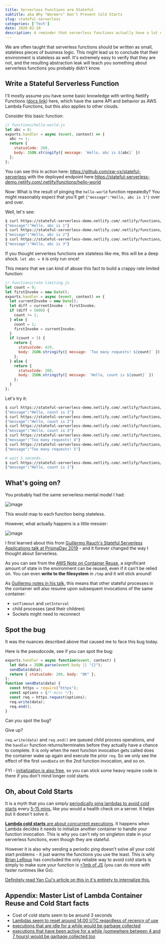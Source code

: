 ```yaml
---
title: Serverless Functions are Stateful
subtitle: aka Why "Warmers" Don't Prevent Cold Starts
slug: stateful-serverless
categories: ['Tech']
date: 2020-02-20
description: A reminder that serverless functions actually have a lot of state, and how the "function" analogy breaks down when you look through the abstraction
---
```


We are often taught that serverless functions should be written as small, stateless pieces of business logic. This might lead us to conclude that their environment is stateless as well. It's extremely easy to verify that they are not, and the resulting abstraction leak will teach you something about serverless functions you probably didn't know.

## Write a Stateful Serverless Function

I'll mostly assume you have some basic knowledge with writing Netlify Functions ([docs link](https://docs.netlify.com/functions/build-with-javascript/#format)) here, which have the same API and behavior as AWS Lambda Functions, but this also applies to other clouds.

Consider this basic function:

```js
// functions/hello-world.js
let abc = 0;
exports.handler = async (event, context) => {
  abc += 1;
  return {
    statusCode: 200,
    body: JSON.stringify({ message: `Hello, abc is ${abc}` })
  };
};
```

You can see this in action here: https://github.com/sw-yx/stateful-serverless with the deployed endpoint here https://stateful-serverless-demo.netlify.com/.netlify/functions/hello-world

Now: What is the result of pinging the `hello-world` function repeatedly? You might reasonably expect that you'll get `{"message":"Hello, abc is 1"}` over and over.

Well, let's see:

```bash
$ curl https://stateful-serverless-demo.netlify.com/.netlify/functions/hello-world
{"message":"Hello, abc is 1"}
$ curl https://stateful-serverless-demo.netlify.com/.netlify/functions/hello-world
{"message":"Hello, abc is 2"}
$ curl https://stateful-serverless-demo.netlify.com/.netlify/functions/hello-world
{"message":"Hello, abc is 3"}
```

If you thought serverless functions are stateless like me, this will be a deep shock. `let abc = 0` is only run once!

This means that we can kind of abuse this fact to build a crappy rate limited function:

```js
// functions/rate-limiting.js
let count = 0;
let firstInvoke = new Date();
exports.handler = async (event, context) => {
  let currentInvoke = new Date();
  let diff = currentInvoke - firstInvoke;
  if (diff < 5000) {
    count += 1;
  } else {
    count = 1;
    firstInvoke = currentInvoke;
  }
  if (count > 3) {
    return {
      statusCode: 429,
      body: JSON.stringify({ message: `Too many requests! ${count}` })
    };
  } else {
    return {
      statusCode: 200,
      body: JSON.stringify({ message: `Hello, count is ${count}` })
    };
  }
};

```

Let's try it:

```bash
$ curl https://stateful-serverless-demo.netlify.com/.netlify/functions/rate-limiting
{"message":"Hello, count is 1"}
$ curl https://stateful-serverless-demo.netlify.com/.netlify/functions/rate-limiting
{"message":"Hello, count is 2"}
$ curl https://stateful-serverless-demo.netlify.com/.netlify/functions/rate-limiting
{"message":"Hello, count is 3"}
$ curl https://stateful-serverless-demo.netlify.com/.netlify/functions/rate-limiting
{"message":"Too many requests! 4"}
$ curl https://stateful-serverless-demo.netlify.com/.netlify/functions/rate-limiting
{"message":"Too many requests! 5"}

# wait 5 seconds...
$ curl https://stateful-serverless-demo.netlify.com/.netlify/functions/rate-limiting
{"message":"Hello, count is 1"}
```

## What's going on?

You probably had the same serverless mental model I had:

![image](https://user-images.githubusercontent.com/6764957/75006590-3ad68980-5440-11ea-85b3-9e64fe3a099c.png)

This would map to each function being stateless.

However, what actually happens is a little messier:

![image](https://user-images.githubusercontent.com/6764957/75006585-3611d580-5440-11ea-9f18-84ff77509461.png)

I first learned about this from [Guillermo Rauch's Stateful Serverless Applications talk at PrismaDay 2019](https://www.youtube.com/watch?v=lUyln5m6AhY&app=desktop) - and it forever changed the way I thought about Serverless.

As you can see from the [AWS Note on Container Reuse](https://aws.amazon.com/blogs/compute/container-reuse-in-lambda/), a significant amount of state in the environment can be reused, even if it can't be relied on. You can even **write to the filesystem** in `/tmp` and it will stick around! 

As [Guillermo notes in his talk](https://youtu.be/lUyln5m6AhY?t=889), this means that other stateful processes in the container will also resume upon subsequent invocations of the same container:

- `setTimeout` and `setInterval`
- child processes (and their children)
- Sockets might need to reconnect

## Spot the bug

It was the nuances described above that caused me to face this bug today. 

Here is the pseudocode, see if you can spot the bug:

```js
exports.handler = async function(event, context) {
  let data = JSON.parse(event.body || "{}");
  sendData(data);
  return { statusCode: 200, body: "OK" };
};
function sendData(data) {
  const https = require("https");
  const options = {/* misc */};
  const req = https.request(options);
  req.write(data);
  req.end();
}
```

Can you spot the bug?

Give up?

`req.write(data)` and `req.end()` are queued child process operations, and the `handler` function returns/terminates before they actually have a chance to complete. It is only when the next function invocation gets called does the container wake up again and execute the prior `req`. So we only see the effect of the first `sendData` on the 2nd function invocation, and so on.

FYI - [initialization is also free](https://twitter.com/alexbdebrie/status/1192120017137127425), so you can stick some heavy require code in there if you don't mind longer cold starts.

## Oh, about Cold Starts

It is a myth that you can simply [periodically ping lambdas to avoid cold starts](https://serverless.com/blog/keep-your-lambdas-warm/) every [5-15 mins](http://stackoverflow.com/questions/42877521/is-it-possible-to-keep-an-aws-lambda-function-warm?noredirect=1#comment72860693_42877521), like you would a health check on a server. It helps but it doesn't solve it.

[**Lambda cold starts** are about concurrent executions](https://hackernoon.com/im-afraid-you-re-thinking-about-aws-lambda-cold-starts-all-wrong-7d907f278a4f). It happens when Lambda decides it needs to initialize another container to handle your function invocation. This is why you can't rely on singleton state in your serverless functions, even though they are stateful. 

However it is also why sending a periodic ping doesn't solve all your cold start problems - it just warms the functions you use the least. This is why [Brian LeRoux](https://twitter.com/brianleroux) has concluded the only reliable way to avoid cold starts is simply to make sure your function is [<1mb of JS](https://twitter.com/brianleroux) (you can do more with faster runtimes like Go).

[Definitely read Yan Cui's article on this in it's entirety to internalize this.](https://hackernoon.com/im-afraid-you-re-thinking-about-aws-lambda-cold-starts-all-wrong-7d907f278a4f)

## Appendix: Master List of Lambda Container Reuse and Cold Start facts

- Cost of cold starts seem to be around 3 seconds
- [Lambdas seem to reset around 14:00 UTC regardless of recency of use](https://read.acloud.guru/how-to-keep-your-lambda-functions-warm-9d7e1aa6e2f0)
- [executions that are idle for a while would be garbage collected](https://read.acloud.guru/how-long-does-aws-lambda-keep-your-idle-functions-around-before-a-cold-start-bf715d3b810)
- [executions that have been active for a while (somewhere between 4 and 7 hours) would be garbage collected too](https://hackernoon.com/im-afraid-you-re-thinking-about-aws-lambda-cold-starts-all-wrong-7d907f278a4f)
